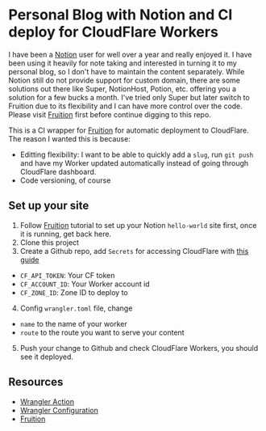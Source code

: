 # Personal Blog with Notion and CI deploy for CloudFlare Workers

I have been a [Notion](https://notion.so) user for well over a year and really enjoyed it. I have been using it heavily for note taking and interested in turning it to my personal blog, so I don't have to maintain the content separately. While Notion still do not provide support for custom domain, there are some solutions out there like Super, NotionHost, Potion, etc. offering you a solution for a few bucks a month. I've tried only Super but later switch to Fruition due to its flexibility and I can have more control over the code. Please visit [Fruition](https://fruitionsite.com/) first before continue digging to this repo.

This is a CI wrapper for [Fruition](https://fruitionsite.com/) for automatic deployment to CloudFlare. The reason I wanted this is because:
- Editting flexibility: I want to be able to quickly add a `slug`, run `git push` and have my Worker updated automatically instead of going through CloudFlare dashboard.
- Code versioning, of course

## Set up your site
1. Follow [Fruition](https://fruitionsite.com/) tutorial to set up your Notion `hello-world` site first, once it is running, get back here.
2. Clone this project
3. Create a Github repo, add `Secrets` for accessing CloudFlare with [this guide](https://developers.cloudflare.com/workers/learning/getting-started#6-configure-your-project-for-deployment)
  - `CF_API_TOKEN`: Your CF token
  - `CF_ACCOUNT_ID`: Your Worker account id
  - `CF_ZONE_ID`: Zone ID to deploy to
4. Config `wrangler.toml` file, change
  - `name` to the name of your worker
  - `route` to the route you want to serve your content
5. Push your change to Github and check CloudFlare Workers, you should see it deployed.

## Resources
- [Wrangler Action](https://github.com/cloudflare/wrangler-action)
- [Wrangler Configuration](https://developers.cloudflare.com/workers/cli-wrangler/configuration)
- [Fruition](https://fruitionsite.com/)
